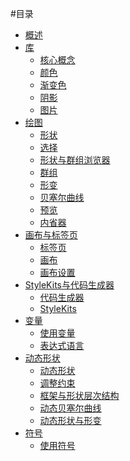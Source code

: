#目录

* [概述](overview/overview.md)
* [库]()
  * [核心概念](library/core_concepts.md)
  * [颜色](library/colors.md)
  * [渐变色](library/gradients.md)
  * [阴影](library/shadows.md)
  * [图片](library/images.md)
* [绘图]()
  * [形状](drawing/shapes.md)
  * [选择](drawing/selection.md)
  * [形状与群组浏览器](drawing/shapes_and_groups_browser.md)
  * [群组](drawing/groups.md)
  * [形变](drawing/transforms.md)
  * [贝塞尔曲线](drawing/beziers.md)
  * [预览](drawing/preview.md)
  * [内省器](drawing/inspector.md)
* [画布与标签页]()
  * [标签页](canvases_and_tabs/working_with_tabs.md)
  * [画布](canvases_and_tabs/working_with_canvases.md)
  * [画布设置](canvases_and_tabs/canvas_settings.md)
* [StyleKits与代码生成器]()
  * [代码生成器](stylekits_and_code_generation/code_generation.md)
  * [StyleKits](stylekits_and_code_generation/stylekits.md)
* [变量]()
  * [使用变量](variables/using_variables.md)
  * [表达式语言](variables/expression_language.md)
* [动态形状]()
  * [动态形状](dynamic_shapes/dynamic_shapes.md)
  * [调整约束](dynamic_shapes/resizing_constraints.md)
  * [框架与形状层次结构](dynamic_shapes/frame_and_shape_hierarchy.md)
  * [动态贝塞尔曲线](dynamic_shapes/dynamic_beziers.md)
  * [动态形状与形变](dynamic_shapes/dynamic_shapes_and_transforms.md)
* [符号]()
  * [使用符号](symbols/using_symbols.md)